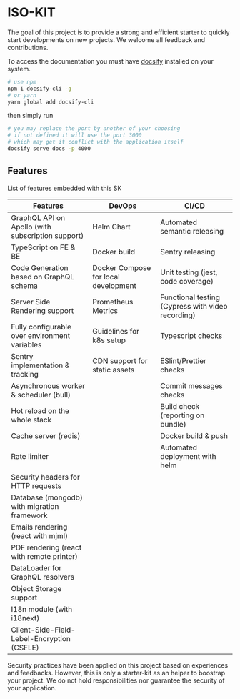 # ISO-KIT

The goal of this project is to provide a strong and efficient starter to quickly start developments on new projects. We welcome all feedback and
contributions.

To access the documentation you must have [docsify] installed on your system.

```bash
# use npm
npm i docsify-cli -g
# or yarn
yarn global add docsify-cli
```

then simply run

```bash
# you may replace the port by another of your choosing
# if not defined it will use the port 3000
# which may get it conflict with the application itself
docsify serve docs -p 4000
```

[docsify]: https://docsify.js.org

## Features

List of features embedded with this SK

| Features                                          | DevOps                               | CI/CD                                             |
| ------------------------------------------------- | ------------------------------------ | ------------------------------------------------- |
| GraphQL API on Apollo (with subscription support) | Helm Chart                           | Automated semantic releasing                      |
| TypeScript on FE & BE                             | Docker build                         | Sentry releasing                                  |
| Code Generation based on GraphQL schema           | Docker Compose for local development | Unit testing (jest, code coverage)                |
| Server Side Rendering support                     | Prometheus Metrics                   | Functional testing (Cypress with video recording) |
| Fully configurable over environment variables     | Guidelines for k8s setup             | Typescript checks                                 |
| Sentry implementation & tracking                  | CDN support for static assets        | ESlint/Prettier checks                            |
| Asynchronous worker & scheduler (bull)            |                                      | Commit messages checks                            |
| Hot reload on the whole stack                     |                                      | Build check (reporting on bundle)                 |
| Cache server (redis)                              |                                      | Docker build & push                               |
| Rate limiter                                      |                                      | Automated deployment with helm                    |
| Security headers for HTTP requests                |                                      |                                                   |
| Database (mongodb) with migration framework       |                                      |                                                   |
| Emails rendering (react with mjml)                |                                      |                                                   |
| PDF rendering (react with remote printer)         |                                      |                                                   |
| DataLoader for GraphQL resolvers                  |                                      |                                                   |
| Object Storage support                            |                                      |                                                   |
| I18n module (with i18next)                        |                                      |                                                   |
| Client-Side-Field-Lebel-Encryption (CSFLE)        |                                      |                                                   |

Security practices have been applied on this project based on experiences and feedbacks.
However, this is only a starter-kit as an helper to boostrap your project.
We do not hold responsibilities nor guarantee the security of your application.
